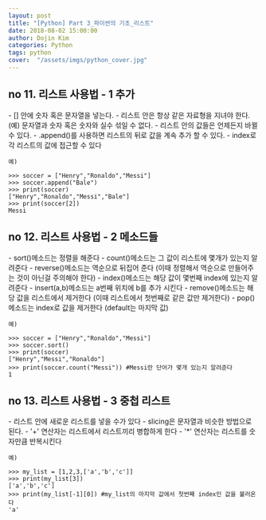 ```yaml
---
layout: post
title: "[Python] Part 3_파이썬의 기초_리스트"
date: 2018-08-02 15:00:00
author: Dojin Kim
categories: Python
tags: python
cover:  "/assets/imgs/python_cover.jpg"
---
```


<h2>no 11. 리스트 사용법 - 1 추가</h2>
- [] 안에 숫자 혹은 문자열을 넣는다.
- 리스트 안은 항상 같은 자료형을 지녀야 한다. (예) 문자열과 숫자 혹은 숫자와 실수 섞일 수 없다.
- 리스트 안의 값들은 언제든지 바뀔 수 있다.
- .append()를 사용하면 리스트의 뒤로 값을 계속 추가 할 수 있다.
- index로 각 리스트의 값에 접근할 수 있다

	예)
```
>>> soccer = ["Henry","Ronaldo","Messi"]
>>> soccer.append("Bale")
>>> print(soccer)
["Henry","Ronaldo","Messi","Bale"]
>>> print(soccer[2])
Messi
```

<h2>no 12. 리스트 사용법 - 2 메소드들</h2>
- sort()메소드는 정렬을 해준다
- count()메소드는 그 값이 리스트에 몇개가 있는지 알려준다
- reverse()메소드는 역순으로 뒤집어 준다 (이때 정렬해서 역순으로 만들어주는 것이 아닌걸 주의해야 한다)
- index()메소드는 해당 값이 몇번째 index에 있는지 알려준다
- insert(a,b)메소드는 a번째 위치에 b를 추가 시킨다
- remove()메소드는 해당 값을 리스트에서 제거한다 (이때 리스트에서 첫번째로 같은 값만 제거한다)
- pop()메소드는 index로 값을 제거한다 (default는 마지막 값)

	예)
```
>>> soccer = ["Henry","Ronaldo","Messi"]
>>> soccer.sort()
>>> print(soccer)
["Henry","Messi","Ronaldo"]
>>> print(soccer.count("Messi")) #Messi란 단어가 몇개 있는지 알려준다
1
```


<h2>no 13. 리스트 사용법 - 3 중첩 리스트</h2>
- 리스트 안에 새로운 리스트를 넣을 수가 있다
- slicing은 문자열과 비슷한 방법으로 된다.
- '+' 연산자는 리스트에서 리스트끼리 병합하게 한다
- '*' 연산자는 리스트를 숫자만큼 반복시킨다

	예)
```
>>> my_list = [1,2,3,['a','b','c']]
>>> print(my_list[3])
['a','b','c']
>>> print(my_list[-1][0]) #my_list의 마지막 값에서 첫번째 index인 값을 불러온다
'a'
```

